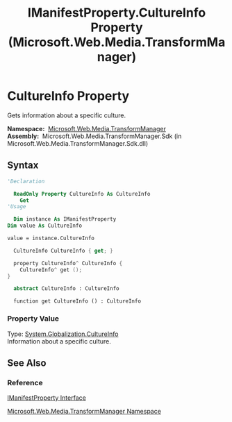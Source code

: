 ﻿---
title: IManifestProperty.CultureInfo Property (Microsoft.Web.Media.TransformManager)
TOCTitle: CultureInfo Property
ms:assetid: P:Microsoft.Web.Media.TransformManager.IManifestProperty.CultureInfo
ms:mtpsurl: https://msdn.microsoft.com/en-us/library/microsoft.web.media.transformmanager.imanifestproperty.cultureinfo(v=VS.90)
ms:contentKeyID: 31477630
ms.date: 06/14/2012
mtps_version: v=VS.90
f1_keywords:
- Microsoft.Web.Media.TransformManager.IManifestProperty.CultureInfo
- Microsoft.Web.Media.TransformManager.IManifestProperty.get_CultureInfo
dev_langs:
- csharp
- jscript
- vb
- FSharp
- cpp
api_location:
- Microsoft.Web.Media.TransformManager.Sdk.dll
api_name:
- Microsoft.Web.Media.TransformManager.IManifestProperty.CultureInfo
- Microsoft.Web.Media.TransformManager.IManifestProperty.get_CultureInfo
api_type:
- Managed
topic_type:
- apiref
- kbSyntax
product_family_name: VS
ROBOTS: INDEX,FOLLOW
---

# CultureInfo Property

Gets information about a specific culture.

**Namespace:**  [Microsoft.Web.Media.TransformManager](microsoft-web-media-transformmanager-namespace.md)  
**Assembly:**  Microsoft.Web.Media.TransformManager.Sdk (in Microsoft.Web.Media.TransformManager.Sdk.dll)

## Syntax

```vb
'Declaration

  ReadOnly Property CultureInfo As CultureInfo
    Get
'Usage

  Dim instance As IManifestProperty
Dim value As CultureInfo

value = instance.CultureInfo
```

```csharp
  CultureInfo CultureInfo { get; }
```

```cpp
  property CultureInfo^ CultureInfo {
    CultureInfo^ get ();
}
```

``` fsharp
  abstract CultureInfo : CultureInfo
```

```jscript
  function get CultureInfo () : CultureInfo
```

### Property Value

Type: [System.Globalization.CultureInfo](https://msdn.microsoft.com/library/kx54z3k7)  
Information about a specific culture.  

## See Also

### Reference

[IManifestProperty Interface](imanifestproperty-interface-microsoft-web-media-transformmanager.md)

[Microsoft.Web.Media.TransformManager Namespace](microsoft-web-media-transformmanager-namespace.md)

